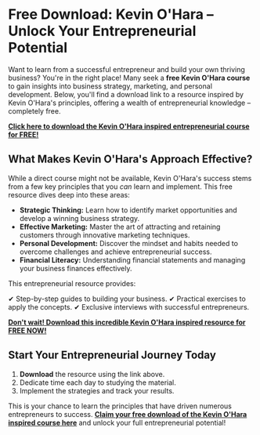# Free Download: Kevin O'Hara – Unlock Your Entrepreneurial Potential

Want to learn from a successful entrepreneur and build your own thriving business? You're in the right place! Many seek a **free Kevin O'Hara course** to gain insights into business strategy, marketing, and personal development. Below, you'll find a download link to a resource inspired by Kevin O'Hara's principles, offering a wealth of entrepreneurial knowledge – completely free.

[**Click here to download the Kevin O'Hara inspired entrepreneurial course for FREE!**](https://udemywork.com/kevin-ohara)

## What Makes Kevin O'Hara's Approach Effective?

While a direct course might not be available, Kevin O'Hara's success stems from a few key principles that you *can* learn and implement. This free resource dives deep into these areas:

*   **Strategic Thinking:** Learn how to identify market opportunities and develop a winning business strategy.
*   **Effective Marketing:** Master the art of attracting and retaining customers through innovative marketing techniques.
*   **Personal Development:** Discover the mindset and habits needed to overcome challenges and achieve entrepreneurial success.
*   **Financial Literacy:** Understanding financial statements and managing your business finances effectively.

This entrepreneurial resource provides:

✔ Step-by-step guides to building your business.
✔ Practical exercises to apply the concepts.
✔ Exclusive interviews with successful entrepreneurs.

[**Don't wait! Download this incredible Kevin O'Hara inspired resource for FREE NOW!**](https://udemywork.com/kevin-ohara)

## Start Your Entrepreneurial Journey Today

1.  **Download** the resource using the link above.
2.  Dedicate time each day to studying the material.
3.  Implement the strategies and track your results.

This is your chance to learn the principles that have driven numerous entrepreneurs to success. **[Claim your free download of the Kevin O'Hara inspired course here](https://udemywork.com/kevin-ohara)** and unlock your full entrepreneurial potential!
